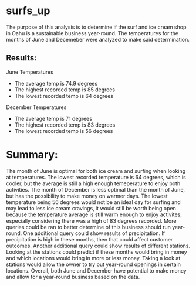 # surfs_up
The purpose of this analysis is to determine if the surf and ice cream shop in Oahu is a sustainable business year-round. 
The temperatures for the months of June and Decemeber were analyzed to make said determination. 
## Results: 
June Temperatures
* The average temp is 74.9 degrees
* The highest recorded temp is 85 degrees
* The lowest recorded temp is 64 degrees

December Temperatures
* The average temp is 71 degrees
* The highest recorded temp is 83 degrees
* The lowest recorded temp is 56 degrees
# Summary: 
The month of June is optimal for both ice cream and surfing when looking at temperatures. The lowest recorded temperature is 64 degrees, which is cooler, but the average is still a high enough temeperature to enjoy both activities. The month of December is less optimal than the month of June, but has the possibility to make money on warmer days. The lowest temperature being 56 degrees would not be an ideal day for surfing and may lead to less ice cream cravings, it would still be worth being open because the temperature average is still warm enough to enjoy activites, especially considering there was a high of 83 degrees recorded. More queries could be ran to better determine of this business should run year-round. One additional query could show results of precipitation. If precipitation is high in these months, then that could affect customer outcomes. Another additional query could show results of different stations. Looking at the stations could predict if these months would bring in money and which locations would bring in more or less money. Taking a look at stations would allow the owner to try out year-round openings in certain locations. 
Overall, both June and December have potential to make money and allow for a year-round business based on the data. 
